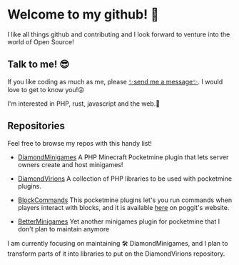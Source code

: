 # Welcome to my github! 🎉

I like all things github and contributing and I
look forward to venture into the world of Open Source!

## Talk to me! 😎
If you like coding as much as me, please [✨send me a message✨](https://discord.com/channels/@me/415644535050207242).
I would love to get to know you!😜

I'm interested in PHP, rust, javascript and the web.🚀

## Repositories
Feel free to browse my repos with this handy list!

- [DiamondMinigames](https://github.com/Swift-Strider/DiamondMinigames)
  A PHP Minecraft Pocketmine plugin that lets
  server owners create and host minigames!

- [DiamondVirions](https://github.com/Swift-Strider/DiamondVirions)
  A collection of PHP libraries to be used with
  pocketmine plugins.

- [BlockCommands](https://github.com/Swift-Strider/BlockCommands)
  This pocketmine plugins let's you run commands
  when players interact with blocks, and it is available [here](https://poggit.pmmp.io/p/blockcommands)
  on poggit's website.

- [BetterMinigames](https://github.com/Swift-Strider/BetterMinigames)
  Yet another minigames plugin for pocketmine that
  I don't plan to maintain anymore

I am currently focusing on maintaining 🛠 DiamondMinigames, and
I plan to transform parts of it into libraries to put on the 
DiamondVirions repository.
